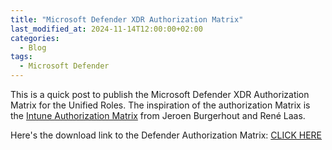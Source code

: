 ```yaml
---
title: "Microsoft Defender XDR Authorization Matrix"
last_modified_at: 2024-11-14T12:00:00+02:00
categories:
  - Blog
tags:
  - Microsoft Defender
---
```


This is a quick post to publish the Microsoft Defender XDR Authorization Matrix for the Unified Roles. The inspiration of the authorization Matrix is the [Intune Authorization Matrix](https://github.com/BurgerhoutJ/scripts/blob/c26a221d58eb786733afc2b351fabf74a15971c2/Microsoft_Intune_Authorization_Matrix_v1.4.xlsx) from Jeroen Burgerhout and René Laas.

Here's the download link to the Defender Authorization Matrix: [CLICK HERE](https://github.com/DiegoDerksen/diegoderksen.github.io/blob/61cba2c1a3a97646d9bee69ff7ee452fb6f8435e/assets/Microsoft_Defender_Defender_XDR_Authorization_Matrix_Template_v1.0.xlsx)
